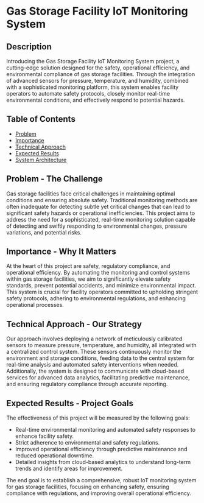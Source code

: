 # Gas Storage Facility IoT Monitoring System

## Description

Introducing the Gas Storage Facility IoT Monitoring System project, a cutting-edge solution designed for the safety, operational efficiency, and environmental compliance of gas storage facilities. Through the integration of advanced sensors for pressure, temperature, and humidity, combined with a sophisticated monitoring platform, this system enables facility operators to automate safety protocols, closely monitor real-time environmental conditions, and effectively respond to potential hazards.

## Table of Contents
- [Problem](#problem---the-challenge)
- [Importance](#importance---why-it-matters)
- [Technical Approach](#technical-approach---our-strategy)
- [Expected Results](#expected-results---project-goals)
- [System Architecture](#system-architecture---how-it-works)

## Problem - The Challenge

Gas storage facilities face critical challenges in maintaining optimal conditions and ensuring absolute safety. Traditional monitoring methods are often inadequate for detecting subtle yet critical changes that can lead to significant safety hazards or operational inefficiencies. This project aims to address the need for a sophisticated, real-time monitoring solution capable of detecting and swiftly responding to environmental changes, pressure variations, and potential risks.

## Importance - Why It Matters

At the heart of this project are safety, regulatory compliance, and operational efficiency. By automating the monitoring and control systems within gas storage facilities, we aim to significantly elevate safety standards, prevent potential accidents, and minimize environmental impact. This system is crucial for facility operators committed to upholding stringent safety protocols, adhering to environmental regulations, and enhancing operational processes.

## Technical Approach - Our Strategy

Our approach involves deploying a network of meticulously calibrated sensors to measure pressure, temperature, and humidity, all integrated with a centralized control system. These sensors continuously monitor the environment and storage conditions, feeding data to the central system for real-time analysis and automated safety interventions when needed. Additionally, the system is designed to communicate with cloud-based services for advanced data analytics, facilitating predictive maintenance, and ensuring regulatory compliance through accurate reporting.

## Expected Results - Project Goals

The effectiveness of this project will be measured by the following goals:

- Real-time environmental monitoring and automated safety responses to enhance facility safety.
- Strict adherence to environmental and safety regulations.
- Improved operational efficiency through predictive maintenance and reduced operational downtime.
- Detailed insights from cloud-based analytics to understand long-term trends and identify areas for improvement.

The end goal is to establish a comprehensive, robust IoT monitoring system for gas storage facilities, focusing on enhancing safety, ensuring compliance with regulations, and improving overall operational efficiency.

